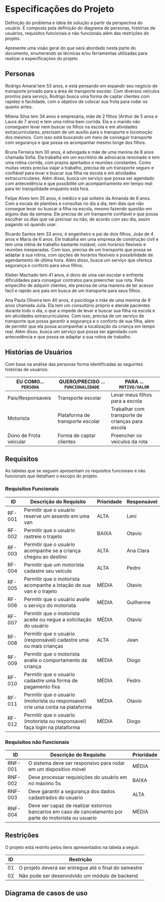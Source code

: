 # Especificações do Projeto

Definição do problema e ideia de solução a partir da perspectiva do usuário. É composta pela definição do  diagrama de personas, histórias de usuários, requisitos funcionais e não funcionais além das restrições do projeto.

Apresente uma visão geral do que será abordado nesta parte do documento, enumerando as técnicas e/ou ferramentas utilizadas para realizar a especificações do projeto

## Personas

Rodrigo Amaral tem 53 anos, e está pensando em expandir seu negócio de transporte privado para a área de transporte escolar. Com diversos veículos prontos para serviço, Rodrigo busca uma forma de captar clientes com rapidez e facilidade, com o objetivo de colocar sua frota para rodar os quanto antes.

Milena Silva tem 34 anos é empresária, mãe de 2 filhos (Arthur de 5 anos e Laura de 7 anos) e tem uma rotina bem corrida. Ela e o marido não conseguem levar nem buscar os filhos na escola e em atividades extracurriculares, precisam de um auxílio para o transporte e locomoção dos mesmos. Com isso está buscando um meio de conseguir transporte com segurança e que possa os acompanhar mesmo longe dos filhos. 

Bruna Ferreira tem 30 anos, é advogada e mãe de uma menina de 8 anos chamada Sofia. Ela trabalha em um escritório de advocacia renomado e tem uma rotina corrida, com prazos apertados e reuniões constantes. Como muitas vezes precisa viajar a trabalho, precisa de um transporte seguro e confiável para levar e buscar sua filha na escola e em atividades extracurriculares. Além disso, busca um serviço que possa ser agendado com antecedência e que possibilite um acompanhamento em tempo real para ter tranquilidade enquanto está fora.

Felipe Alves tem 35 anos, é médico e pai solteiro da Amanda de 6 anos. Com a escala de plantões e consultas no dia a dia, tem dias que não consegue levar ou buscar a filha na escola, mesmo fazendo questão em alguns dias da semana. Ele precisa de um transporte confiável e que possa escolher os dias que vai precisar ou não, de acordo com seu dia, assim pagando só quando usar. 

Ricardo Santos tem 33 anos, é engenheiro e pai de dois filhos, João de 4 anos e Maria de 6 anos. Ele trabalha em uma empresa de construção civil e tem uma rotina de trabalho bastante instável, com horários flexíveis e reuniões inesperadas. Com isso, precisa de um transporte que possa se adaptar à sua rotina, com opções de horários flexíveis e possibilidade de agendamento de última hora. Além disso, busca um serviço que ofereça segurança e conforto para seus filhos.

Kleber Machado tem 41 anos, é dono de uma van escolar e enfrenta dificuldades para conseguir contratos para preencher sua rota. Pelo empecilho de adquirir clientes, ele precisa de uma maneira de ter acesso facil e rapido aos pais em busca de um transporte para seus filhos.

Ana Paula Oliveira tem 40 anos, é psicóloga e mãe de uma menina de 9 anos chamada Julia. Ela tem um consultório próprio e atende pacientes durante todo o dia, o que a impede de levar e buscar sua filha na escola e em atividades extracurriculares. Com isso, precisa de um serviço de transporte que possa garantir a segurança e o conforto de sua filha, além de permitir que ela possa acompanhar a localização da criança em tempo real. Além disso, busca um serviço que possa ser agendado com antecedência e que possa se adaptar a sua rotina de trabalho.


## Histórias de Usuários

Com base na análise das personas forma identificadas as seguintes histórias de usuários:

|EU COMO... `PERSONA`| QUERO/PRECISO ... `FUNCIONALIDADE` |PARA ... `MOTIVO/VALOR`                 |
|--------------------|------------------------------------|----------------------------------------|
|Pais/Responsaveis  | Transporte escolar           | Levar meus filhos para a escola               |
|Motorista       | Plataforma de transporte escolar                 | Trabalhar com transporte de crianças para escola |
|Dono de Frota veicular      | Forma de captar clientes                 | Preencher os veiculos da rota |



## Requisitos

As tabelas que se seguem apresentam os requisitos funcionais e não funcionais que detalham o escopo do projeto.

### Requisitos Funcionais

|ID    | Descrição do Requisito  | Prioridade | Responsável |
|------|-----------------------------------------|----| ----|
|RF-001| Permitir que o usuário reserve um assento em uma van | ALTA |Leni |
|RF-002| Permitir que o usuário rastreie o trajeto   | BAIXA |Otavio|
|RF-003| Permitir que o usuário acompanhe se a criança chegou ao destino   | ALTA |Ana Clara |
|RF-004| Permitir que um motorista cadastre seu veículo   | ALTA |Pedro |
|RF-005| Permitir que o motorista acompanhe a lotação de sua van e o trajeto   | MÉDIA |Otavio |
|RF-006| Permitir que o usuário avalie o serviço do motorista   | MÉDIA |Guilherme |
|RF-007|	Permitir que o motorista aceite ou negue a solicitação do usuário	| MÉDIA |	Otavio|
|RF-008|	Permitir que o usuário (responsável) cadastre uma ou mais crianças	| ALTA	|Jean |
|RF-009| Permitir que o motorista avalie o comportamento da criança  | MÉDIA |Diogo |
|RF-010| Permitir que o usuario cadastre uma forma de pagamento fixa | MÉDIA |Pedro |
|RF-011| Permitir que o usuario (motorista ou responsavel) crie uma conta na plataforma | MÉDIA |Otavio |
|RF-012| Permitir que o usuario (motorista ou responsavel) faça login na plataforma | MÉDIA |Diogo|



### Requisitos não Funcionais

|ID     | Descrição do Requisito  |Prioridade |
|-------|-------------------------|----|
|RNF-001| O sistema deve ser responsivo para rodar em um dispositivo móvel | MÉDIA | 
|RNF-002| Deve processar requisições do usuário em no máximo 5s |  BAIXA | 
|RNF-003| Deve garantir a segurança dos dados cadastrados do usuario |  ALTA |
|RNF-004| Deve ser capaz de realizar estornos bancarios em caso de cancelamento por parte do motorista ou usuario |  MÉDIA |


## Restrições

O projeto está restrito pelos itens apresentados na tabela a seguir.

|ID| Restrição                                             |
|--|-------------------------------------------------------|
|01| O projeto deverá ser entregue até o final do semestre |
|02| Não pode ser desenvolvido um módulo de backend        |



## Diagrama de casos de uso

